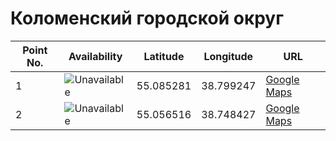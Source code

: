 # Коломенский городской округ

| Point No. | Availability | Latitude  | Longitude | URL
| --------- | ------------ | --------- | --------- | ---
| 1         | ![Unavailable](https://img.shields.io/badge/unavailable-red.svg)           | 55.085281 | 38.799247 | [Google Maps](https://www.google.com/maps/place/55°05'07.0"N+38°47'57.3"E)
| 2         | ![Unavailable](https://img.shields.io/badge/unavailable-red.svg)           | 55.056516 | 38.748427 | [Google Maps](https://www.google.com/maps/place/55°03'23.5"N+38°44'54.3"E/)

